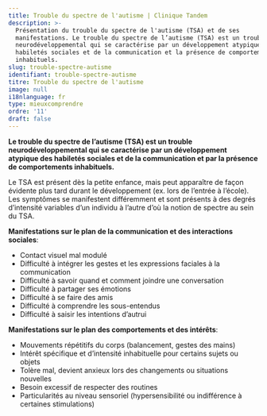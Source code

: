 ```yaml
---
title: Trouble du spectre de l'autisme | Clinique Tandem
description: >-
  Présentation du trouble du spectre de l'autisme (TSA) et de ses
  manifestations. Le trouble du spectre de l’autisme (TSA) est un trouble
  neurodéveloppemental qui se caractérise par un développement atypique des
  habiletés sociales et de la communication et la présence de comportements
  inhabituels.
slug: trouble-spectre-autisme
identifiant: trouble-spectre-autisme
titre: Trouble du spectre de l'autisme
image: null
i18nlanguage: fr
type: mieuxcomprendre
ordre: '11'
draft: false
---
```

**Le trouble du spectre de l’autisme (TSA) est un trouble neurodéveloppemental qui se caractérise par un développement atypique des habiletés sociales et de la communication et par la présence de comportements inhabituels.**

Le TSA est présent dès la petite enfance, mais peut apparaître de façon évidente plus tard durant le développement (ex. lors de l’entrée à l’école). Les symptômes se manifestent différemment et sont présents à des degrés d’intensité variables d’un individu à l’autre d’où la notion de spectre au sein du TSA.

**Manifestations sur le plan de la communication et des interactions sociales**:

* Contact visuel mal modulé
* Difficulté à intégrer les gestes et les expressions faciales à la communication
* Difficulté à savoir quand et comment joindre une conversation
* Difficulté à partager ses émotions
* Difficulté à se faire des amis
* Difficulté à comprendre les sous-entendus
* Difficulté à saisir les intentions d’autrui

**Manifestations sur le plan des comportements et des intérêts**:

* Mouvements répétitifs du corps (balancement, gestes des mains)
* Intérêt spécifique et d’intensité inhabituelle pour certains sujets ou objets
* Tolère mal, devient anxieux lors des changements ou situations nouvelles
* Besoin excessif de respecter des routines
* Particularités au niveau sensoriel (hypersensibilité ou indifférence à certaines stimulations)
